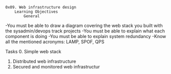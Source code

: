 	0x09. Web infrastructure design
		Learning Objectives
			General
-You must be able to draw a diagram covering the web stack you built with the sysadmin/devops track projects
-You must be able to explain what each component is doing
-You must be able to explain system redundancy
-Know all the mentioned acronyms: LAMP, SPOF, QPS

Tasks
0. Simple web stack
1. Distributed web infrastructure
2. Secured and monitored web infrastructur
